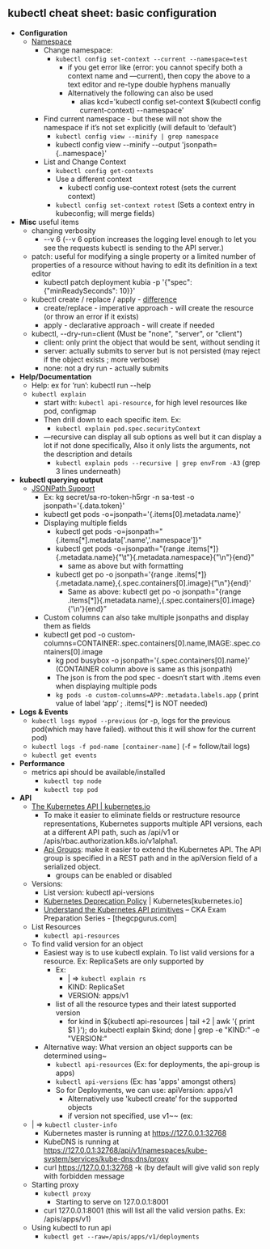 
## kubectl cheat sheet: basic configuration

* **Configuration**
    * [Namespace](https://kubernetes.io/docs/concepts/overview/working-with-objects/namespaces/)
        * Change namespace: 
            * ```kubectl config set-context --current --namespace=test```
                * if you get error like (error: you cannot specify both a context name and —current), then copy the above to a text editor and re-type double hyphens manually
                * Alternatively the following can also be used
                    * alias kcd='kubectl config set-context $(kubectl config current-context) --namespace'
        * Find current namespace - but these will not show the namespace if it’s not set explicitly (will default to ‘default’)
            * ```kubectl config view --minify | grep namespace```
            * kubectl config view --minify --output 'jsonpath={..namespace}'
        * List and Change Context
            * ```kubectl config get-contexts```
            * Use a different context
                * kubectl config use-context rotest (sets the current context)
            * ```kubectl config set-context rotest``` (Sets a context entry in kubeconfig; will merge fields)
* **Misc** useful items
    * changing verbosity
        *  --v 6 (--v 6 option increases the logging level enough to let you see the requests kubectl is sending to the API server.)
    * patch: useful for modifying a single property or a limited number of properties of a resource without having to edit its definition in a text editor
        * kubectl patch deployment kubia -p '{"spec": {"minReadySeconds": 10}}'
    * kubectl create / replace / apply - [difference](https://stackoverflow.com/questions/47369351/kubectl-apply-vs-kubectl-create)
        * create/replace - imperative approach - will create the resource (or throw an error if it exists)
        * apply - declarative approach - will create if needed 
    * kubectl,  --dry-run=client (Must be "none", "server", or "client")
        * client: only print the object that would be sent, without sending it
        * server: actually submits to server but is not persisted (may reject if the object exists ; more verbose)
        * none: not a dry run - actually submits
* **Help/Documentation**
    * Help: ex for ‘run’: kubectl run --help
    * ```kubectl explain```
        * start with: ```kubectl api-resource```, for high level resources like pod, configmap
        * Then drill down to each specific item. Ex:
            * ```kubectl explain pod.spec.securityContext```
        * —recursive can display all sub options as well but it can display a lot if not done specifically, Also it only lists the arguments, not the description and details
            * ```kubectl explain pods --recursive | grep envFrom -A3``` (grep 3 lines underneath)
* **kubectl querying output**
    * [JSONPath Support](https://kubernetes.io/docs/reference/kubectl/jsonpath/)
        * Ex: kg secret/sa-ro-token-h5rgr -n sa-test -o jsonpath='{.data.token}'
        * kubectl get pods -o=jsonpath='{.items[0].metadata.name}'
        * Displaying multiple fields
            * kubectl get pods -o=jsonpath="{.items[*].metadata['.name','.namespace']}"
            * kubectl get pods -o=jsonpath="{range .items[*]}{.metadata.name}{\"\t\"}{.metadata.namespace}{\"\n\"}{end}"
                * same as above but with formatting
            * kubectl get po -o jsonpath='{range .items[*]}{.metadata.name},{.spec.containers[0].image}{"\n"}{end}'
                * Same as above: kubectl get po -o jsonpath="{range .items[*]}{.metadata.name},{.spec.containers[0].image}{'\n'}{end}”
        * Custom columns can also take multiple jsonpaths and display them as fields
        * kubectl get pod  -o custom-columns=CONTAINER:.spec.containers[0].name,IMAGE:.spec.containers[0].image
            * kg pod busybox -o jsonpath='{.spec.containers[0].name}’ (CONTAINER column above is same as this jsonpath)
            * The json is from the pod spec - doesn’t start with .items even when displaying multiple pods
            * ```kg pods -o custom-columns=APP:.metadata.labels.app``` ( print value of label ‘app’ ; .items[*] is NOT needed)
* **Logs & Events**
    * ```kubectl logs mypod --previous``` (or -p, logs for the previous pod(which may have failed). without this it will show for the current pod)
    * ```kubectl logs -f pod-name [container-name]```  (-f = follow/tail logs)
    * ```kubectl get events```
* **Performance**
    * metrics api should be available/installed
        * ```kubectl top node ```
        * ```kubectl top pod```
* **API**
    * [The Kubernetes API | kubernetes.io](https://kubernetes.io/docs/concepts/overview/kubernetes-api/#api-groups-and-versioning)
        * To make it easier to eliminate fields or restructure resource representations, Kubernetes supports multiple API versions, each at a different API path, such as /api/v1 or /apis/rbac.authorization.k8s.io/v1alpha1.
        * [Api Groups](https://kubernetes.io/docs/reference/using-api/#api-groups): make it easier to extend the Kubernetes API. The API group is specified in a REST path and in the apiVersion field of a serialized object.
            * groups can be enabled or disabled
    * Versions:
        * List version: kubectl api-versions
        * [Kubernetes Deprecation Policy](https://kubernetes.io/docs/reference/using-api/deprecation-policy/) | Kubernetes[kubernetes.io]
        * [Understand the Kubernetes API primitives](https://thegcpgurus.com/understand-the-kubernetes-api-primitives-cka-exam-preparation-series/) – CKA Exam Preparation Series - [thegcpgurus.com]
    * List Resources
        * ```kubectl api-resources```
    * To find valid version for an object
        * Easiest way is to use kubectl explain. To list valid versions for a resource. Ex: ReplicaSets are only supported by
            * Ex:
                * | => ```kubectl explain rs```
                * KIND:     ReplicaSet
                * VERSION:  apps/v1
            * list of all the resource types and their latest supported version
                * for kind in $(kubectl api-resources | tail +2 | awk '{ print $1 }'); do kubectl explain $kind; done | grep -e "KIND:" -e "VERSION:"
        * Alternative way: What version an object supports can be determined using~
            * ```kubectl api-resources``` (Ex: for deployments, the api-group is apps)
            * ```kubectl api-versions``` (Ex: has 'apps' amongst others)
            * So for Deployments, we can use: apiVersion: apps/v1
                * Alternatively use 'kubectl create’ for the supported objects
                * if version not specified, use v1~~ (ex: 
    * | => ```kubectl cluster-info```
        * Kubernetes master is running at https://127.0.0.1:32768
        * KubeDNS is running at https://127.0.0.1:32768/api/v1/namespaces/kube-system/services/kube-dns:dns/proxy
        * curl https://127.0.0.1:32768 -k (by default will give valid son reply with forbidden message
    * Starting proxy
        * ```kubectl proxy```
            * Starting to serve on 127.0.0.1:8001
        * curl  127.0.0.1:8001 (this will list all the valid version paths. Ex: /apis/apps/v1)
    * Using kubectl to run api
        *  ```kubectl get --raw=/apis/apps/v1/deployments```
